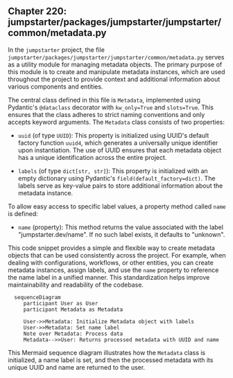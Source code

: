 ## Chapter 220: jumpstarter/packages/jumpstarter/jumpstarter/common/metadata.py

 In the `jumpstarter` project, the file `jumpstarter/packages/jumpstarter/jumpstarter/common/metadata.py` serves as a utility module for managing metadata objects. The primary purpose of this module is to create and manipulate metadata instances, which are used throughout the project to provide context and additional information about various components and entities.

   The central class defined in this file is `Metadata`, implemented using Pydantic's `@dataclass` decorator with `kw_only=True` and `slots=True`. This ensures that the class adheres to strict naming conventions and only accepts keyword arguments. The `Metadata` class consists of two properties:

   - `uuid` (of type `UUID`): This property is initialized using UUID's default factory function `uuid4`, which generates a universally unique identifier upon instantiation. The use of UUID ensures that each metadata object has a unique identification across the entire project.

   - `labels` (of type `dict[str, str]`): This property is initialized with an empty dictionary using Pydantic's `field(default_factory=dict)`. The labels serve as key-value pairs to store additional information about the metadata instance.

   To allow easy access to specific label values, a property method called `name` is defined:

   - `name` (property): This method returns the value associated with the label "jumpstarter.dev/name". If no such label exists, it defaults to "unknown".

This code snippet provides a simple and flexible way to create metadata objects that can be used consistently across the project. For example, when dealing with configurations, workflows, or other entities, you can create metadata instances, assign labels, and use the `name` property to reference the name label in a unified manner. This standardization helps improve maintainability and readability of the codebase.

 ```mermaid
   sequenceDiagram
      participant User as User
      participant Metadata as Metadata

      User->>Metadata: Initialize Metadata object with labels
      User->>Metadata: Set name label
      Note over Metadata: Process data
      Metadata-->>User: Returns processed metadata with UUID and name
   ```

This Mermaid sequence diagram illustrates how the `Metadata` class is initialized, a name label is set, and then the processed metadata with its unique UUID and name are returned to the user.